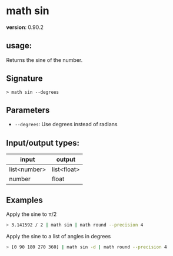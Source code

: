 # math sin

**version**: 0.90.2

## **usage**:

Returns the sine of the number.

## Signature

`> math sin --degrees`

## Parameters

- `--degrees`: Use degrees instead of radians

## Input/output types:

| input          | output        |
| -------------- | ------------- |
| list\<number\> | list\<float\> |
| number         | float         |

## Examples

Apply the sine to π/2

```bash
> 3.141592 / 2 | math sin | math round --precision 4
```

Apply the sine to a list of angles in degrees

```bash
> [0 90 180 270 360] | math sin -d | math round --precision 4
```
